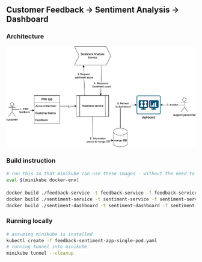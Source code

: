 ## Customer Feedback -> Sentiment Analysis -> Dashboard

### Architecture
![](./feedback-sentiment-architecture.png)

### Build instruction
```bash
# run this so that minikube can use these images - without the need to push to docker repo.
eval $(minikube docker-env)

docker build ./feedback-service -t feedback-service -f feedback-service/Dockerfile
docker build ./sentiment-service -t sentiment-service -f sentiment-service/Dockerfile
docker build ./sentiment-dashboard -t sentiment-dashboard -f sentiment-dashboard/Dockerfile
```

### Running locally
```bash
# assuming minikube is installed
kubectl create -f feedback-sentiment-app-single-pod.yaml
# running tunnel into minikube
minikube tunnel --cleanup
```
